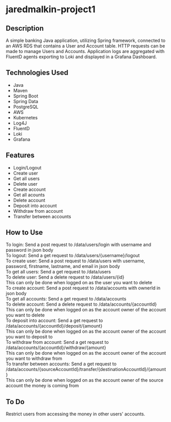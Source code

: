# jaredmalkin-project1

## Description
A simple banking Java application, utilizing Spring framework, connected to an AWS RDS that contains a User and Account table. HTTP requests can be made to manage Users and Accounts. Application logs are aggregated with FluentD agents exporting to Loki and displayed in a Grafana Dashboard.

## Technologies Used
* Java
* Maven
* Spring Boot
* Spring Data
* PostgreSQL
* AWS
* Kubernetes
* Log4J
* FluentD
* Loki
* Grafana

## Features
* Login/Logout
* Create user
* Get all users
* Delete user
* Create account
* Get all acounts
* Delete account
* Deposit into account
* Withdraw from account
* Transfer between accounts

## How to Use
To login: Send a post request to /data/users/login with username and password in json body\
To logout: Send a get request to /data/users/{username}/logout\
To create user: Send a post request to /data/users with username, password, firstname, lastname, and email in json body\
To get all users: Send a get request to /data/users\
To delete user: Send a delete request to /data/users/{id}\
  This can only be done when logged on as the user you want to delete\
To create account: Send a post request to /data/accounts with ownerId in json body\
To get all accounts: Send a get request to /data/accounts\
To delete account: Send a delete request to /data/accounts/{accountId}\
  This can only be done when logged on as the account owner of the account you want to delete\
To deposit into account: Send a get request to /data/accounts/{accountId}/deposit/{amount}\
  This can only be done when logged on as the account owner of the account you want to deposit to\
To withdraw from account: Send a get request to /data/accounts/{accountId}/withdraw/{amount}\
  This can only be done when logged on as the account owner of the account you want to withdraw from\
To transfer between accounts: Send a get request to /data/accounts/{sourceAccountId}/transfer/{destinationAccountId}/{amount}\
  This can only be done when logged on as the account owner of the source account the money is coming from

## To Do
Restrict users from accessing the money in other users' accounts.
